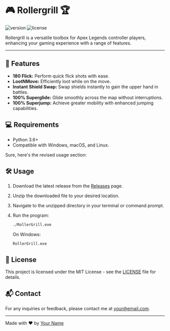 # 🎮 Rollergrill 🏆

![version](https://img.shields.io/badge/version-1.0-blue.svg)
![license](https://img.shields.io/badge/license-MIT-green.svg)

Rollergrill is a versatile toolbox for Apex Legends controller players, enhancing your gaming experience with a range of features.

---

## 🚀 Features

- **180 Flick:** Perform quick flick shots with ease.
- **LootNMove:** Efficiently loot while on the move.
- **Instant Shield Swap:** Swap shields instantly to gain the upper hand in battles.
- **100% Superglide:** Glide smoothly across the map without interruptions.
- **100% Superjump:** Achieve greater mobility with enhanced jumping capabilities.

## 💻 Requirements

- Python 3.6+
- Compatible with Windows, macOS, and Linux.

Sure, here's the revised usage section:


## 🛠️ Usage

1. Download the latest release from the [Releases](https://github.com/yourusername/rollergrill/releases) page.
   
2. Unzip the downloaded file to your desired location.

3. Navigate to the unzipped directory in your terminal or command prompt.

4. Run the program:

   ```bash
   ./RollerGrill.exe
   ```

   On Windows:
   
   ```cmd
   RollerGrill.exe
   ```


## 📝 License

This project is licensed under the MIT License - see the [LICENSE](LICENSE) file for details.

## 📬 Contact

For any inquiries or feedback, please contact me at your@email.com.

---

Made with ❤️ by [Your Name](https://github.com/yourusername)
```
